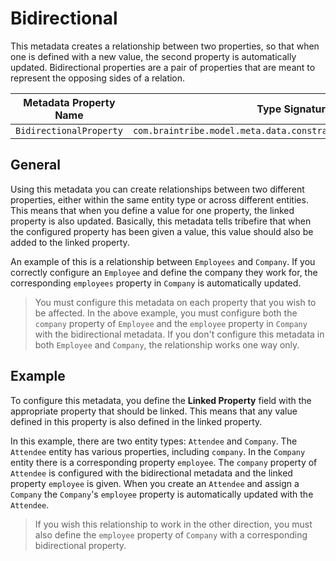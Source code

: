 # Bidirectional

This metadata creates a relationship between two properties, so that when one is defined with a new value, the second property is automatically updated. Bidirectional properties are a pair of properties that are meant to represent the opposing sides of a relation.

Metadata Property Name  | Type Signature  
------- | -----------
`BidirectionalProperty` | `com.braintribe.model.meta.data.constraint.BidirectionalProperty`

## General

Using this metadata you can create relationships between two different properties, either within the same entity type or across different entities. This means that when you define a value for one property, the linked property is also updated. Basically, this metadata tells tribefire that when the configured property has been given a value, this value should also be added to the linked property.

An example of this is a relationship between `Employees` and `Company`. If you correctly configure an `Employee` and define the company they work for, the corresponding `employees` property in `Company` is automatically updated.

> You must configure this metadata on each property that you wish to be affected. In the above example, you must configure both the `company` property of `Employee` and the `employee` property in `Company` with the bidirectional metadata. If you don't configure this metadata in both `Employee` and `Company`, the relationship works one way only.

## Example

To configure this metadata, you define the **Linked Property** field with the appropriate property that should be linked. This means that any value defined in this property is also defined in the linked property.

In this example, there are two entity types: `Attendee` and `Company`. The `Attendee` entity has various properties, including `company`. In the `Company` entity there is a corresponding property `employee`. The `company` property of `Attendee` is configured with the bidirectional metadata and the linked property `employee` is given. When you create an `Attendee` and assign a `Company` the `Company`'s `employee` property is automatically updated with the `Attendee`.

> If you wish this relationship to work in the other direction, you must also define the `employee` property of `Company` with a corresponding bidirectional property.
